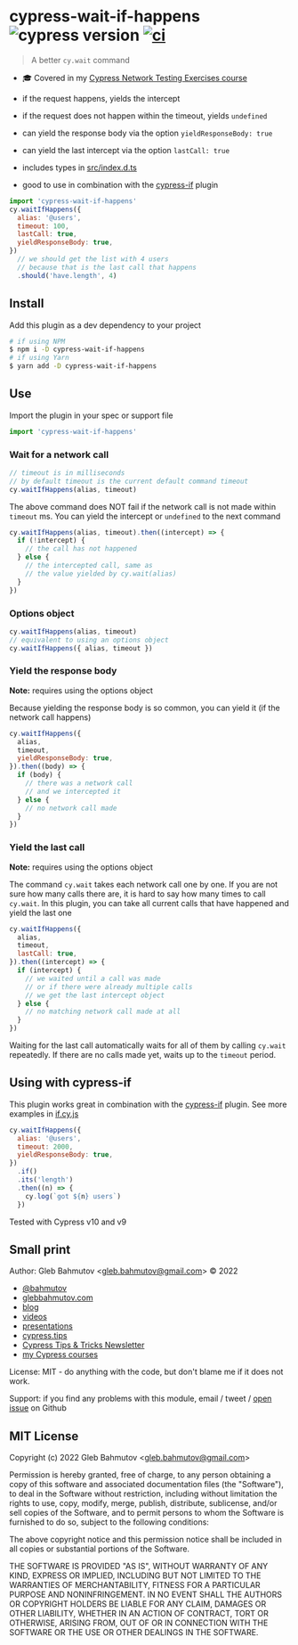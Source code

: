 # cypress-wait-if-happens ![cypress version](https://img.shields.io/badge/cypress-10.11.0-brightgreen) [![ci](https://github.com/bahmutov/cypress-wait-if-happens/actions/workflows/ci.yml/badge.svg?branch=main)](https://github.com/bahmutov/cypress-wait-if-happens/actions/workflows/ci.yml)

> A better `cy.wait` command

- 🎓 Covered in my [Cypress Network Testing Exercises course](https://cypress.tips/courses/network-testing)

- if the request happens, yields the intercept
- if the request does not happen within the timeout, yields `undefined`
- can yield the response body via the option `yieldResponseBody: true`
- can yield the last intercept via the option `lastCall: true`
- includes types in [src/index.d.ts](./src/index.d.ts)
- good to use in combination with the [cypress-if](https://github.com/bahmutov/cypress-if) plugin

```js
import 'cypress-wait-if-happens'
cy.waitIfHappens({
  alias: '@users',
  timeout: 100,
  lastCall: true,
  yieldResponseBody: true,
})
  // we should get the list with 4 users
  // because that is the last call that happens
  .should('have.length', 4)
```

## Install

Add this plugin as a dev dependency to your project

```bash
# if using NPM
$ npm i -D cypress-wait-if-happens
# if using Yarn
$ yarn add -D cypress-wait-if-happens
```

## Use

Import the plugin in your spec or support file

```js
import 'cypress-wait-if-happens'
```

### Wait for a network call

```js
// timeout is in milliseconds
// by default timeout is the current default command timeout
cy.waitIfHappens(alias, timeout)
```

The above command does NOT fail if the network call is not made within `timeout` ms. You can yield the intercept or `undefined` to the next command

```js
cy.waitIfHappens(alias, timeout).then((intercept) => {
  if (!intercept) {
    // the call has not happened
  } else {
    // the intercepted call, same as
    // the value yielded by cy.wait(alias)
  }
})
```

### Options object

```js
cy.waitIfHappens(alias, timeout)
// equivalent to using an options object
cy.waitIfHappens({ alias, timeout })
```

### Yield the response body

**Note:** requires using the options object

Because yielding the response body is so common, you can yield it (if the network call happens)

```js
cy.waitIfHappens({
  alias,
  timeout,
  yieldResponseBody: true,
}).then((body) => {
  if (body) {
    // there was a network call
    // and we intercepted it
  } else {
    // no network call made
  }
})
```

### Yield the last call

**Note:** requires using the options object

The command `cy.wait` takes each network call one by one. If you are not sure how many calls there are, it is hard to say how many times to call `cy.wait`. In this plugin, you can take all current calls that have happened and yield the last one

```js
cy.waitIfHappens({
  alias,
  timeout,
  lastCall: true,
}).then((intercept) => {
  if (intercept) {
    // we waited until a call was made
    // or if there were already multiple calls
    // we get the last intercept object
  } else {
    // no matching network call made at all
  }
})
```

Waiting for the last call automatically waits for all of them by calling `cy.wait` repeatedly. If there are no calls made yet, waits up to the `timeout` period.

## Using with cypress-if

This plugin works great in combination with the [cypress-if](https://github.com/bahmutov/cypress-if) plugin. See more examples in [if.cy.js](./cypress/e2e/if.cy.js)

```js
cy.waitIfHappens({
  alias: '@users',
  timeout: 2000,
  yieldResponseBody: true,
})
  .if()
  .its('length')
  .then((n) => {
    cy.log(`got ${n} users`)
  })
```

Tested with Cypress v10 and v9

## Small print

Author: Gleb Bahmutov &lt;gleb.bahmutov@gmail.com&gt; &copy; 2022

- [@bahmutov](https://twitter.com/bahmutov)
- [glebbahmutov.com](https://glebbahmutov.com)
- [blog](https://glebbahmutov.com/blog)
- [videos](https://www.youtube.com/glebbahmutov)
- [presentations](https://slides.com/bahmutov)
- [cypress.tips](https://cypress.tips)
- [Cypress Tips & Tricks Newsletter](https://cypresstips.substack.com/)
- [my Cypress courses](https://cypress.tips/courses)

License: MIT - do anything with the code, but don't blame me if it does not work.

Support: if you find any problems with this module, email / tweet /
[open issue](https://github.com/bahmutov/cypress-wait-if-happens/issues) on Github

## MIT License

Copyright (c) 2022 Gleb Bahmutov &lt;gleb.bahmutov@gmail.com&gt;

Permission is hereby granted, free of charge, to any person
obtaining a copy of this software and associated documentation
files (the "Software"), to deal in the Software without
restriction, including without limitation the rights to use,
copy, modify, merge, publish, distribute, sublicense, and/or sell
copies of the Software, and to permit persons to whom the
Software is furnished to do so, subject to the following
conditions:

The above copyright notice and this permission notice shall be
included in all copies or substantial portions of the Software.

THE SOFTWARE IS PROVIDED "AS IS", WITHOUT WARRANTY OF ANY KIND,
EXPRESS OR IMPLIED, INCLUDING BUT NOT LIMITED TO THE WARRANTIES
OF MERCHANTABILITY, FITNESS FOR A PARTICULAR PURPOSE AND
NONINFRINGEMENT. IN NO EVENT SHALL THE AUTHORS OR COPYRIGHT
HOLDERS BE LIABLE FOR ANY CLAIM, DAMAGES OR OTHER LIABILITY,
WHETHER IN AN ACTION OF CONTRACT, TORT OR OTHERWISE, ARISING
FROM, OUT OF OR IN CONNECTION WITH THE SOFTWARE OR THE USE OR
OTHER DEALINGS IN THE SOFTWARE.
